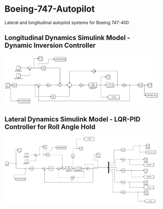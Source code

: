 # Boeing-747-Autopilot
Lateral and longitudinal autopilot systems for Boeing 747-400

## Longitudinal Dynamics Simulink Model - Dynamic Inversion Controller
![Dynamic Inversion Controller](Simulink/dynamicInversion.png)
## Lateral Dynamics Simulink Model - LQR-PID Controller for Roll Angle Hold
![Lateral LQR Controller](Simulink/LQR_PID.png)
